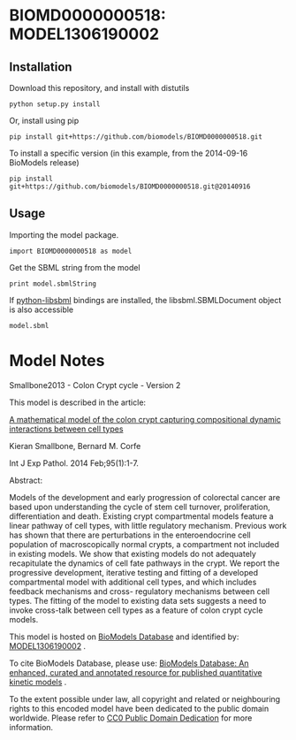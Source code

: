 # BIOMD0000000518: MODEL1306190002

## Installation

Download this repository, and install with distutils

`python setup.py install`

Or, install using pip

`pip install git+https://github.com/biomodels/BIOMD0000000518.git`

To install a specific version (in this example, from the 2014-09-16 BioModels release)

`pip install git+https://github.com/biomodels/BIOMD0000000518.git@20140916`

## Usage

Importing the model package.

`import BIOMD0000000518 as model`

Get the SBML string from the model

`print model.sbmlString`

If [python-libsbml](https://pypi.python.org/pypi/python-libsbml) bindings are
installed, the libsbml.SBMLDocument object is also accessible

`model.sbml`


# Model Notes


Smallbone2013 - Colon Crypt cycle - Version 2

This model is described in the article:

[A mathematical model of the colon crypt capturing compositional dynamic
interactions between cell types](http://identifiers.org/pubmed/\[PMID\])

Kieran Smallbone, Bernard M. Corfe

Int J Exp Pathol. 2014 Feb;95(1):1-7.

Abstract:

Models of the development and early progression of colorectal cancer are based
upon understanding the cycle of stem cell turnover, proliferation,
differentiation and death. Existing crypt compartmental models feature a
linear pathway of cell types, with little regulatory mechanism. Previous work
has shown that there are perturbations in the enteroendocrine cell population
of macroscopically normal crypts, a compartment not included in existing
models. We show that existing models do not adequately recapitulate the
dynamics of cell fate pathways in the crypt. We report the progressive
development, iterative testing and fitting of a developed compartmental model
with additional cell types, and which includes feedback mechanisms and cross-
regulatory mechanisms between cell types. The fitting of the model to existing
data sets suggests a need to invoke cross-talk between cell types as a feature
of colon crypt cycle models.

This model is hosted on [BioModels Database](http://www.ebi.ac.uk/biomodels/)
and identified by:
[MODEL1306190002](http://identifiers.org/biomodels.db/MODEL1306190002) .

To cite BioModels Database, please use: [BioModels Database: An enhanced,
curated and annotated resource for published quantitative kinetic
models](http://identifiers.org/pubmed/20587024) .

To the extent possible under law, all copyright and related or neighbouring
rights to this encoded model have been dedicated to the public domain
worldwide. Please refer to [CC0 Public Domain
Dedication](http://creativecommons.org/publicdomain/zero/1.0/) for more
information.


